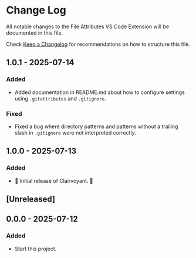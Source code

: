 # Change Log

All notable changes to the File Attributes VS Code Extension will be documented in this file.

Check [Keep a Changelog](http://keepachangelog.com/) for recommendations on how to structure this file.

## 1.0.1 - 2025-07-14

### Added

- Added documentation in README.md about how to configure settings using `.gitattributes` and `.gitignore`.

### Fixed

- Fixed a bug where directory patterns and patterns without a trailing slash in `.gitignore` were not interpreted correctly.

## 1.0.0 - 2025-07-13

### Added

- 🎊 Initial release of Clairvoyant. 🎉

## [Unreleased]

## 0.0.0 - 2025-07-12

### Added

- Start this project.
